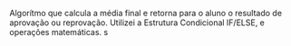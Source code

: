 Algorítmo que calcula a média final e retorna para o aluno o resultado de aprovação ou reprovação. Utilizei a Estrutura Condicional IF/ELSE, e operações matemáticas. 
s